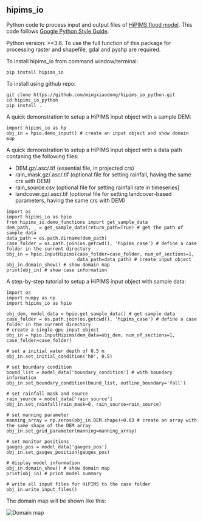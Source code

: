 hipims_io
--------
Python code to process input and output files of [HiPIMS flood model](https://github.com/HEMLab/hipims). This code follows [Google Python Style Guide](http://google.github.io/styleguide/pyguide.html).

Python version: >=3.6. To use the full function of this package for processing raster and shapefile, gdal and pyshp are required.

To install hipims_io from command window/terminal:
```
pip install hipims_io
```
To install using github repo:
```
git clone https://github.com/mingxiaodong/hipims_io_python.git
cd hipims_io_python
pip install .
```

A quick demonstration to setup a HiPIMS input object with a sample DEM:
```
import hipims_io as hp
obj_in = hpio.demo_input() # create an input object and show domain map
```
A quick demonstration to setup a HiPIMS input object with a data path contaning the following files:
- DEM.gz/.asc/.tif (essential file, in projected crs)
- rain_mask.gz/.asc/.tif (optional file for setting rainfall, having the same crs with DEM)
- rain_source.csv (optional file for setting rainfall rate in timeseries]
- landcover.gz/.asc/.tif (optional file for setting landcover-based parameters, having the same crs with DEM)

```
import os
import hipims_io as hpio
from hipims_io.demo_functions import get_sample_data
dem_path, _ = get_sample_data(return_path=True) # get the path of sample data
data_path = os.path.dirname(dem_path)
case_folder = os.path.join(os.getcwd(), 'hipims_case') # define a case folder in the current directory
obj_in = hpio.InputHipims(case_folder=case_folder, num_of_sections=1, 
                          data_path=data_path) # create input object
obj_in.domain_show() # show domain map
print(obj_in) # show case information
```

A step-by-step tutorial to setup a HiPIMS input object with sample data:


```
import os
import numpy as np
import hipims_io as hpio

obj_dem, model_data = hpio.get_sample_data() # get sample data
case_folder = os.path.join(os.getcwd(), 'hipims_case') # define a case folder in the current directory
# create a single-gpu input object
obj_in = hpio.InputHipims(dem_data=obj_dem, num_of_sections=1, case_folder=case_folder)

# set a initial water depth of 0.5 m
obj_in.set_initial_condition('h0', 0.5)

# set boundary condition
bound_list = model_data['boundary_condition'] # with boundary information
obj_in.set_boundary_condition(bound_list, outline_boundary='fall')

# set rainfall mask and source
rain_source = model_data['rain_source']
obj_in.set_rainfall(rain_mask=0, rain_source=rain_source)

# set manning parameter
manning_array = np.zeros(obj_in.DEM.shape)+0.03 # create an array with the same shape of the DEM array
obj_in.set_grid_parameter(manning=manning_array)

# set monitor positions
gauges_pos = model_data['gauges_pos']
obj_in.set_gauges_position(gauges_pos) 

# display model information
obj_in.domain_show() # show domain map
print(obj_in) # print model summary

# write all input files for HiPIMS to the case folder
obj_in.write_input_files() 

```

The domain map will be shown like this:

![Domain map](https://github.com/mingxiaodong/hipims_io_python/blob/master/hipims_io/sample/domain_map.png)
